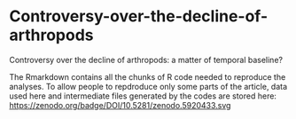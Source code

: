 # Controversy-over-the-decline-of-arthropods
Controversy over the decline of arthropods: a matter of temporal baseline?

The Rmarkdown contains all the chunks of R code needed to reproduce the analyses. To allow people to repdroduce only some parts of the article, data used here and intermediate files generated by the codes are stored here: https://zenodo.org/badge/DOI/10.5281/zenodo.5920433.svg
